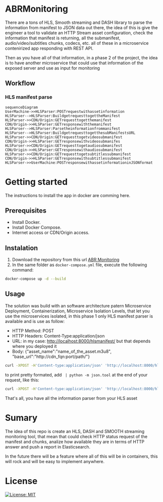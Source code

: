 # ABRMonitoring
There are a tons of HLS, Smooth streaming and DASH library to parse the information from manifest to JSON data out there, the idea of this is give the engineer a tool to validate an HTTP Stream asset configuration, check the information that manifest is returning, all the submanifest, audio/video/subtitles chunks, codecs, etc. all of these in a microservice contenirized app responding with REST API.

Then as you have all of that information, in a phase 2 of the project, the idea is to have another microservice that could use that information of the exposed server and use as input for monitoring

## Workflow

### HLS manifest parse


```
sequenceDiagram
UserMachine->>HLSParser:POSTrequestwithassetinformation
HLSParser-->HLSParser:BuildgetrequesttogettheManifest
HLSParser->>CDN/Origin:GETrequesttogetthemanifest
CDN/Origin->>HLSParser:GETresponsewiththemanifest
HLSParser-->HLSParser:Parsetheinformationfrommanifest
HLSParser-->HLSParser:BuildgetrequesttogetthesubManifestsURL
HLSParser->>CDN/Origin:GETrequesttogetvideosubmanifest
CDN/Origin->>HLSParser:GETresponsewithvideosubmanifes
HLSParser->>CDN/Origin:GETrequesttogetaudiosubmanifest
CDN/Origin->>HLSParser:GETresponsewithaudiosubmanifest
HLSParser->>CDN/Origin:GETrequesttogetsubtitlessubmanifest
CDN/Origin->>HLSParser:GETresponsewithsubtitlessubmanifest
HLSParser->>UserMachine:POSTresponsewithassetinformationinJSONformat
```


# Getting started 
The instructions to install the app in docker are comming here.

## Prerequisites
- Install Docker.
- Install Docker Compose.
- Internet access or CDN/Origin access.

## Instalation

1. Download the repository from this url [ABR Monitoring](https://github.com/GioLopez/ABRMonitoring/)
2. In the same folder as `docker-compose.yml` file, execute the following command:
```sh
docker-compose up -d --build
```

## Usage
The solution was build with an software architecture patern Microservice Deployment, Containerization, Microservice Isolation Levels, that let you use the microservices isolated, in this phase 1 only HLS manifest parser is available and is use as follow:

- HTTP Method: POST
- HTTP Headers: Content-Type:application/json
- URL: in my case: [http://localhost:8000/hlsmanifest/](http://localhost:8000/hlsmanifest/) but that depends where you deployed it
- Body: {"asset_name":"name_of_the_asset.m3u8", "base_url":"http://cdn_fqn:port/path/"}

```sh
curl -XPOST -H'Content-type:application/json' 'http://localhost:8000/hlsmanifest/' -d '{"asset_name": "playlist.m3u8","base_url": "https://bitdash-a.akamaihd.net/content/sintel/hls/"}'
```

to print pretty formated, add ` | python -m json.tool` at the end of your request, like this:

```sh
curl -XPOST -H'Content-type:application/json' 'http://localhost:8000/hlsmanifest/' -d '{"asset_name": "playlist.m3u8","base_url": "https://bitdash-a.akamaihd.net/content/sintel/hls/"}' | python -m json.tool
```

That's all, you have all the information parser from your HLS asset

# Sumary

The idea of this repo is create an HLS, DASH and SMOOTH streaming monitoring tool, that mean that could check HTTP status request of the manifest and chunks, analize how available they are in terms of HTTP answer and push a report in Elasticsearch.

In the future there will be a feature where all of this will be in containers, this will rock and will be easy to implement anywhere.

# License

[![License: MIT](https://img.shields.io/badge/License-MIT-yellow.svg)](https://opensource.org/licenses/MIT)


